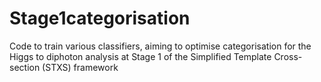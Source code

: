 # Stage1categorisation
Code to train various classifiers, aiming to optimise categorisation for the Higgs to diphoton analysis at Stage 1 of the Simplified Template Cross-section (STXS) framework
